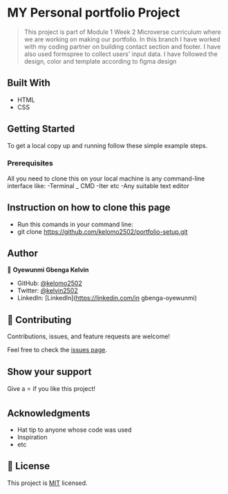 # MY Personal portfolio Project

> This project is part of Module 1 Week 2 Microverse curriculum where we are working on making our portfolio. In this branch I have worked with my coding partner on building contact section and footer. I have also used formspree to collect users' input data. I have followed the design, color and template according to figma design

## Built With

- HTML
- CSS

## Getting Started

To get a local copy up and running follow these simple example steps.

### Prerequisites

All you need to clone this on your local machine is any command-line interface like:
-Terminal
\_ CMD
-Iter etc
-Any suitable text editor

## Instruction on how to clone this page

- Run this comands in your command line:
- git clone https://github.com/kelomo2502/portfolio-setup.git

## Author

👤 **Oyewunmi Gbenga Kelvin**

- GitHub: [@kelomo2502](https://github.com/kelomo2502)
- Twitter: [@kelvin2502](https://twitter.com/kelvin2502)
- LinkedIn: [LinkedIn](https://linkedin.com/in gbenga-oyewunmi)

## 🤝 Contributing

Contributions, issues, and feature requests are welcome!

Feel free to check the [issues page](../../issues/).

## Show your support

Give a ⭐️ if you like this project!

## Acknowledgments

- Hat tip to anyone whose code was used
- Inspiration
- etc

## 📝 License

This project is [MIT](./MIT.md) licensed.
